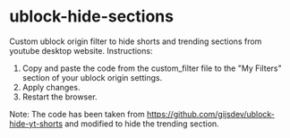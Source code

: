 # ublock-hide-sections
Custom ublock origin filter to hide shorts and trending sections from youtube desktop website.
Instructions:
1. Copy and paste the code from the custom_filter file to the "My Filters" section of your ublock origin settings.
2. Apply changes.
3. Restart the browser.
   
Note: The code has been taken from https://github.com/gijsdev/ublock-hide-yt-shorts and modified to hide the trending section.
